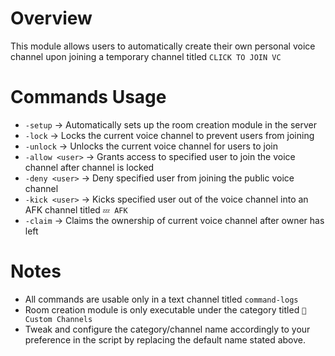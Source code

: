 # Overview
This module allows users to automatically create their own personal voice channel upon joining a temporary channel titled `CLICK TO JOIN VC`

# Commands Usage
- `-setup` -> Automatically sets up the room creation module in the server
- `-lock` -> Locks the current voice channel to prevent users from joining
- `-unlock` -> Unlocks the current voice channel for users to join
- `-allow <user>` -> Grants access to specified user to join the voice channel after channel is locked
- `-deny <user>` -> Deny specified user from joining the public voice channel
- `-kick <user>` -> Kicks specified user out of the voice channel into an AFK channel titled `💤 AFK`
- `-claim` -> Claims the ownership of current voice channel after owner has left

# Notes
- All commands are usable only in a text channel titled `command-logs`
- Room creation module is only executable under the category titled `🎤 Custom Channels`
- Tweak and configure the category/channel name accordingly to your preference in the script by replacing the default name stated above.
